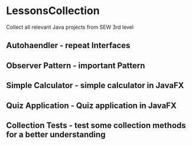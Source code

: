 # LessonsCollection
Collect all relevant Java projects from SEW 3rd level

## Autohaendler - repeat Interfaces
## Observer Pattern - important Pattern
## Simple Calculator - simple calculator in JavaFX
## Quiz Application - Quiz application in JavaFX
## Collection Tests - test some collection methods for a better understanding
